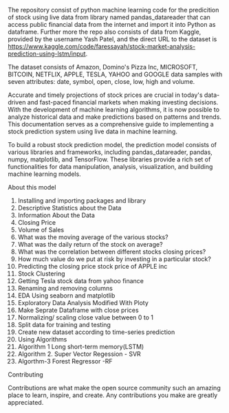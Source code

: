 The repository consist of python machine learning code for the predicition of stock using live data from library named pandas_datareader that can access public financial data from the internet and import it into Python as dataframe. Further more the repo also consists of data from Kaggle, provided by the username Yash Patel, and the direct URL to the dataset is https://www.kaggle.com/code/faressayah/stock-market-analysis-prediction-using-lstm/input.

The dataset consists of Amazon, Domino's Pizza Inc, MICROSOFT, BITCOIN, NETFLIX, APPLE, TESLA, YAHOO and GOOGLE data samples with seven attributes: date, symbol, open, close, low, high and volume.


Accurate and timely projections of stock prices are crucial in today's data-driven and fast-paced financial markets when making investing decisions. With the development of machine learning algorithms, it is now possible to analyze historical data and make predictions based on patterns and trends. This documentation serves as a comprehensive guide to implementing a stock prediction system using live data in machine learning.

To build a robust stock prediction model, the prediction model consists of various libraries and frameworks, including pandas_datareader, pandas, numpy, matplotlib, and TensorFlow. These libraries provide a rich set of functionalities for data manipulation, analysis, visualization, and building machine learning models.

About this model

1. Installing and importing packages and library
2. Descriptive Statistics about the Data
3. Information About the Data
4. Closing Price
5. Volume of Sales
6. What was the moving average of the various stocks?
7. What was the daily return of the stock on average?
8. What was the correlation between different stocks closing prices?
9. How much value do we put at risk by investing in a particular stock?
10. Predicting the closing price stock price of APPLE inc
11. Stock Clustering
12. Getting Tesla stock data from yahoo finance
13. Renaming and removing columns
14. EDA Using seaborn and matplotlib
15. Exploratory Data Analysis Modified With Ploty
16. Make Seprate Dataframe with close prices
17. Normalizing/ scaling close value between 0 to 1
18. Split data for training and testing
19. Create new dataset according to time-series prediction
20. Using Algorithms
22. Algorithm 1 Long short-term memory(LSTM)
23. Algorithm 2. Super Vector Regession - SVR
24. Algorthm-3 Forest Regressor -RF


Contributing

Contributions are what make the open source community such an amazing place to learn, inspire, and create. Any contributions you make are greatly appreciated.